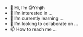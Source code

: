 - 👋 Hi, I’m @Yrhjih
- 👀 I’m interested in ...
- 🌱 I’m currently learning ...
- 💞️ I’m looking to collaborate on ...
- 📫 How to reach me ...

<!---
Yrhjih/Yrhjih is a ✨ special ✨ repository because its `README.md` (this file) appears on your GitHub profile.
You can click the Preview link to take a look at your changes.
--->
